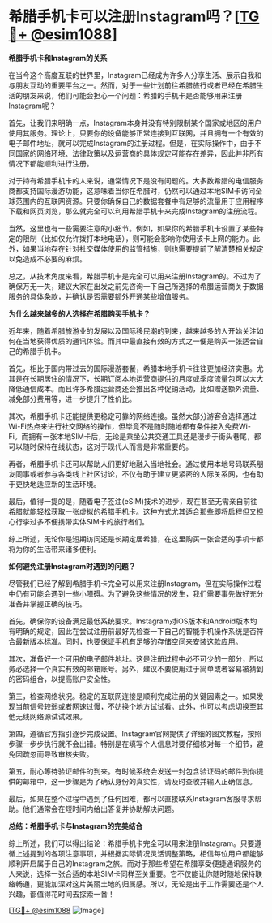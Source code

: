 # 希腊手机卡可以注册Instagram吗？[[TG💪+ @esim1088](https://t.me/s/esim1088)]

**希腊手机卡和Instagram的关系**

在当今这个高度互联的世界里，Instagram已经成为许多人分享生活、展示自我和与朋友互动的重要平台之一。然而，对于一些计划前往希腊旅行或者已经在希腊生活的朋友来说，他们可能会担心一个问题：希腊的手机卡是否能够用来注册Instagram呢？

首先，让我们来明确一点，Instagram本身并没有特别限制某个国家或地区的用户使用其服务。理论上，只要你的设备能够正常连接到互联网，并且拥有一个有效的电子邮件地址，就可以完成Instagram的注册过程。但是，在实际操作中，由于不同国家的网络环境、法律政策以及运营商的具体规定可能存在差异，因此并非所有情况下都能顺利进行注册。

对于持有希腊手机卡的人来说，通常情况下是没有问题的。大多数希腊的电信服务商都支持国际漫游功能，这意味着当你在希腊时，仍然可以通过本地SIM卡访问全球范围内的互联网资源。只要你确保自己的数据套餐中有足够的流量用于应用程序下载和网页浏览，那么就完全可以利用希腊手机卡来完成Instagram的注册流程。

当然，这里也有一些需要注意的小细节。例如，如果你的希腊手机卡设置了某些特定的限制（比如仅允许拨打本地电话），则可能会影响你使用该卡上网的能力。此外，如果当地存在针对社交媒体使用的监管措施，则也需要提前了解清楚相关规定以免造成不必要的麻烦。

总之，从技术角度来看，希腊手机卡是完全可以用来注册Instagram的。不过为了确保万无一失，建议大家在出发之前先咨询一下自己所选择的希腊运营商关于数据服务的具体条款，并确认是否需要额外开通某些增值服务。

**为什么越来越多的人选择在希腊购买手机卡？**

近年来，随着希腊旅游业的发展以及国际移民潮的到来，越来越多的人开始关注如何在当地获得优质的通讯体验。而其中最直接有效的方式之一便是购买一张适合自己的希腊手机卡。

首先，相比于国内带过去的国际漫游套餐，希腊本地手机卡往往更加经济实惠。尤其是在长期居住的情况下，长期订阅本地运营商提供的月度或季度流量包可以大大降低通信成本。而且许多希腊运营商还会推出各种促销活动，比如赠送额外流量、减免部分费用等，进一步提升了性价比。

其次，希腊手机卡还能提供更稳定可靠的网络连接。虽然大部分游客会选择通过Wi-Fi热点来进行社交网络的操作，但毕竟不是随时随地都有条件接入免费Wi-Fi。而拥有一张本地SIM卡后，无论是乘坐公共交通工具还是漫步于街头巷尾，都可以随时保持在线状态，这对于现代人而言是非常重要的。

再者，希腊手机卡还可以帮助人们更好地融入当地社会。通过使用本地号码联系朋友同事或者参与各类线上社区讨论，不仅有助于建立更紧密的人际关系网，也有助于更快地适应新的生活环境。

最后，值得一提的是，随着电子签注(eSIM)技术的进步，现在甚至无需亲自前往希腊就能轻松获取一张虚拟的希腊手机卡。这种方式尤其适合那些即将启程但又担心行李过多不便携带实体SIM卡的旅行者们。

综上所述，无论你是短期访问还是长期定居希腊，在这里购买一张合适的手机卡都将为你的生活带来诸多便利。

**如何避免注册Instagram时遇到的问题？**

尽管我们已经了解到希腊手机卡完全可以用来注册Instagram，但在实际操作过程中仍有可能会遇到一些小障碍。为了避免这些情况的发生，我们需要事先做好充分准备并掌握正确的技巧。

首先，确保你的设备满足最低系统要求。Instagram对iOS版本和Android版本均有明确的规定，因此在尝试注册前最好先检查一下自己的智能手机操作系统是否符合最新版本标准。同时，也要保证手机有足够的存储空间来安装这款应用。

其次，准备好一个可用的电子邮件地址。这是注册过程中必不可少的一部分，所以务必选择一个真实有效的邮箱账号。另外，建议不要使用过于简单或者容易被猜到的密码组合，以提高账户安全性。

第三，检查网络状况。稳定的互联网连接是顺利完成注册的关键因素之一。如果发现当前信号较弱或者网速过慢，不妨换个地方试试看。此外，也可以考虑切换至其他无线网络源试试效果。

第四，遵循官方指引逐步完成设置。Instagram官网提供了详细的图文教程，按照步骤一步步执行就不会出错。特别是在填写个人信息时要仔细核对每一个细节，避免因疏忽而导致审核失败。

第五，耐心等待验证邮件的到来。有时候系统会发送一封包含验证码的邮件到你提供的邮箱中，这一步骤是为了确认身份的真实性，请及时查收并输入正确信息。

最后，如果在整个过程中遇到了任何困难，都可以直接联系Instagram客服寻求帮助。他们通常会在短时间内给出答复并协助解决问题。

**总结：希腊手机卡与Instagram的完美结合**

综上所述，我们可以得出结论：希腊手机卡完全可以用来注册Instagram。只要遵循上述提到的各项注意事项，并根据实际情况灵活调整策略，相信每位用户都能够顺利开启属于自己的Instagram之旅。而对于那些希望在希腊享受便捷通讯服务的人来说，选择一张合适的本地SIM卡同样至关重要。它不仅能让你随时随地保持联络畅通，更能加深对这片美丽土地的归属感。所以，无论是出于工作需要还是个人兴趣，都值得花时间去探索一番！

[[TG💪+ @esim1088](https://t.me/s/esim1088) ![Image](https://i.postimg.cc/4NQfJmqS/Snipaste-2025-05-13-00-14-12.png)]
